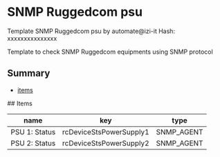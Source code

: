 # SNMP Ruggedcom psu
Template SNMP Ruggedcom psu  by automate@izi-it
Hash: xxxxxxxxxxxxxxx

Template to check SNMP Ruggedcom equipments using SNMP protocol
## Summary
* [items](#items)

<a name="items" />
## Items

| name | key | type |
| ------------- |------------- |------------- |
| PSU 1: Status | rcDeviceStsPowerSupply1 | SNMP_AGENT |
| PSU 2: Status | rcDeviceStsPowerSupply2 | SNMP_AGENT |
